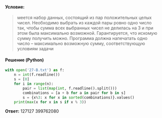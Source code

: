 #### Условие:
> меется набор данных, состоящий из пар положительных целых чисел. Необходимо выбрать из каждой пары ровно одно число так, чтобы сумма всех выбранных чисел не делилась на 3 и при этом была максимально возможной. Гарантируется, что искомую сумму получить можно. Программа должна напечатать одно число – максимально возможную сумму, соответствующую условиям задачи

#### Решение (Python)
```python
with open('27-B.txt') as f:
    n = int(f.readline())
    s = [0]
    for i in range(n):
        pair = list(map(int, f.readline().split()))
        combinations = [a + b for a in pair for b in s]
        s = {x%3: x for x in sorted(combinations)}.values()
    print(max(x for x in s if x % 3))
```

**Ответ:** 127127 399762080
